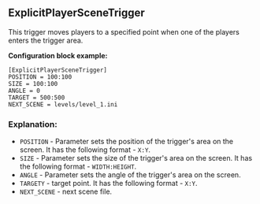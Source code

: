  ## ExplicitPlayerSceneTrigger

 This trigger moves players to a specified point when one of the players enters the trigger area.

 **Configuration block example:**

    [ExplicitPlayerSceneTrigger]
    POSITION = 100:100
    SIZE = 100:100
    ANGLE = 0
    TARGET = 500:500
    NEXT_SCENE = levels/level_1.ini

 ### Explanation:

 * `POSITION` - Parameter sets the position of the trigger's area on the screen. It has the following format - `X:Y`.
 * `SIZE` - Parameter sets the size of the trigger's area on the screen. It has the following format - `WIDTH:HEIGHT`.
 * `ANGLE` - Parameter sets the angle of the trigger's area on the screen. 
 * `TARGETY` - target point. It has the following format - `X:Y`.
 * `NEXT_SCENE` - next scene file.
